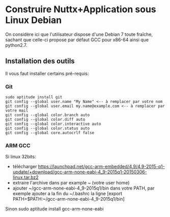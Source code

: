 # Construire Nuttx+Application sous Linux Debian

On considère ici que l'utilisateur dispose d'une Debian 7 toute fraîche, sachant que celle-ci propose par défaut GCC pour x86-64 ainsi que python2.7.

## Installation des outils

Il vous faut installer certains pré-requis:
### Git

    sudo aptitude install git
    git config --global user.name "My Name" <-- à remplacer par votre nom
    git config --global user.email my.name@example.com <-- à remplacer par votre mail
    git config --global color.branch auto
    git config --global color.diff auto
    git config --global color.interactive auto
    git config --global color.status auto
    git config --global core.autocrlf false


### ARM GCC

Si linux 32bits:
* télécharger https://launchpad.net/gcc-arm-embedded/4.9/4.9-2015-q1-update/+download/gcc-arm-none-eabi-4_9-2015q1-20150306-linux.tar.bz2
* extraire l'archive dans par example ~  (votre user home)
* ajouter ~/gcc-arm-none-eabi-4_9-2015q1/bin dans votre PATH, par exemple ajouter a la fin du ~/.bashrc la ligne [export PATH=$PATH:~/gcc-arm-none-eabi-4_9-2015q1/bin]

Sinon
sudo aptitude install gcc-arm-none-eabi


### NuttX
La compilation de kconfig-frontends avec support de mconf (textuel) nécessite les paquets suivants

    sudo aptitutde install gperf libncurses5-dev flex bison automake autoconf

#### Récupération de NuttX depuis les sources (attention, version non supposée stable)

    git clone http://git.code.sf.net/p/nuttx/git ~/projects/nuttx-code

## Compilation de kconfig spécifiquement pour NuttX (pour ne pas polluer une installation existante)

    cd ~/projects/nuttx-code/nx/misc/kconfig-frontends/
    mkdir ~/kconfig-nuttx

Si vous ne désirez que les versions texte+ncurses:

    ./configure --program-prefix=kconfig-nuttx- --prefix=$HOME/kconfig-nuttx --enable-frontends=nconf,mconf

sinon, à vous de voir ce qu'il manque en tapant:

    ./configure --program-prefix=kconfig-nuttx- --prefix=$HOME/kconfig-nuttx --enable-frontends=nconf,mconf,qconf,gconf


### Build de kconfig

    make

### Installation de kconfig

    make installcheck
si OK alors
    make install

ou si pas administrateur sur la machine (par exemple en salle de TP IUT)

    make installcheck
si OK alors
    make install
puis ajout de kconfig dans votre PATH
    ajouter a la fin du ~/.bashrc la ligne [export PATH=$PATH:~/kconfig-nuttx/bin]


### configuration de NuttX

    cd ~/projects/nuttx-code/nuttx/tools
    ./configure.sh sam4s-xplained/nsh
    cd ..
    APPSDIR=../apps kconfig-nuttx-mconf Kconfig

Attention: Ne pas faire 'make menuconfig' car nous avons créé un kconfig custom, le makefile de NuttX ne gère pas ce cas.
	
pour chaque option, il y a une aide (appui sur h) qui est un peu cryptique par moment.

### Set the environment
Bien vérifier aux lignes du fichier les valeurs de TOOLCHAIN_BIN et PATH

    . ./setenv.sh
    make
    
Les fichiers résultants (RTOS + applications) se retrouvent dans ~/projects/nuttx-code/nuttx/
- le fichier ELF: nuttx
- le fichier binaire: nuttx.bin
	
## Téléversement sur la carte
### Segger JLink (wip)
(à completer)

### OpenOCD (wip)
    sudo aptitude install libtool libhidapi-dev pkg-config libusb-1.0-0-dev

    git clone http://git.code.sf.net/p/openocd/code ~/projects/openocd-code
    
    ./bootstrap
    mkdir ~/openocd
    ./configure --prefix=$HOME/openocd --enable-jlink --enable-cmsis-dap

    make
    make install

puis ajout de openocd dans votre PATH
    ajouter a la fin du ~/.bashrc la ligne [export PATH=$PATH:~/openocd/bin]
    
    Les scripts se trouvent dans $HOME/openocd/share/scripts, mais pas celui de la SAM4S-xplained comme vous le savez.


## Applications du projet terrarium (partie à complèter)

    git clone https://github.com/IUTInfoAix/terrarium_2015.git ~/projects/terrarium

    cd ~/projects/terrarium
    git checkout -b ma_partie_à_concevoir  <-- à remplacer par ce qui vous est identifié
    mkdir ma_partie_à_concevoir
    cd ma_partie_à_concevoir

commencer à coder l'application qui vous est assignée :-D























